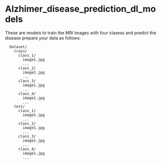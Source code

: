# Alzhimer_disease_prediction_dl_models

These are models to train the MRI images with four clasess and predict the disease
prepare your data as follows:
```
  Dataset/
    train/
      class_1/
        image1.jpg
        ...
      class_2/
        image1.jpg
        ...
      class_3/
        image1.jpg
        ...
      class_4/
        image1.jpg
        ...
    test/
      class_1/
        image1.jpg
        ...
      class_2/
        image1.jpg
        ...
      class_3/
        image1.jpg
        ...
      class_4/
        image1.jpg
        ...
```
